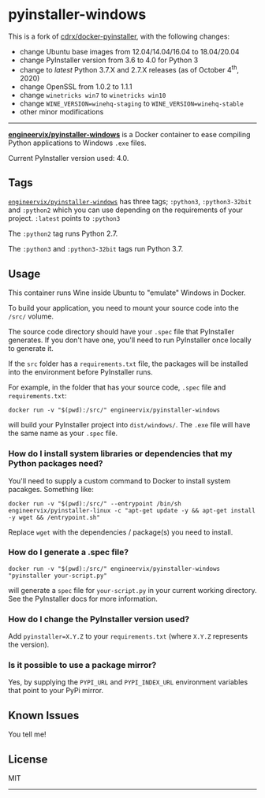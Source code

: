 # pyinstaller-windows

This is a fork of [cdrx/docker-pyinstaller](https://github.com/cdrx/docker-pyinstaller), with the following changes:

- change Ubuntu base images from 12.04/14.04/16.04 to 18.04/20.04
- change PyInstaller version from 3.6 to 4.0 for Python 3
- change to _latest_ Python 3.7.X and 2.7.X releases (as of October 4<sup>th</sup>, 2020)
- change OpenSSL from 1.0.2 to 1.1.1
- change `winetricks win7` to `winetricks win10`
- change `WINE_VERSION=winehq-staging` to `WINE_VERSION=winehq-stable`
- other minor modifications

----

[**engineervix/pyinstaller-windows**](https://hub.docker.com/r/engineervix/pyinstaller-windows) is a Docker container to ease compiling Python applications to Windows `.exe` files.

Current PyInstaller version used: 4.0.

## Tags

[`engineervix/pyinstaller-windows`](https://hub.docker.com/r/engineervix/pyinstaller-windows) has three tags; `:python3`, `:python3-32bit` and `:python2` which you can use depending on the requirements of your project. `:latest` points to `:python3`

The `:python2` tag runs Python 2.7.

The `:python3` and `:python3-32bit` tags run Python 3.7.

## Usage

This container runs Wine inside Ubuntu to "emulate" Windows in Docker.

To build your application, you need to mount your source code into the `/src/` volume.

The source code directory should have your `.spec` file that PyInstaller generates. If you don't have one, you'll need to run PyInstaller once locally to generate it.

If the `src` folder has a `requirements.txt` file, the packages will be installed into the environment before PyInstaller runs.

For example, in the folder that has your source code, `.spec` file and `requirements.txt`:

```
docker run -v "$(pwd):/src/" engineervix/pyinstaller-windows
```

will build your PyInstaller project into `dist/windows/`. The `.exe` file will have the same name as your `.spec` file.

### How do I install system libraries or dependencies that my Python packages need?

You'll need to supply a custom command to Docker to install system pacakges. Something like:

```
docker run -v "$(pwd):/src/" --entrypoint /bin/sh engineervix/pyinstaller-linux -c "apt-get update -y && apt-get install -y wget && /entrypoint.sh"
```

Replace `wget` with the dependencies / package(s) you need to install.

### How do I generate a .spec file?

`docker run -v "$(pwd):/src/" engineervix/pyinstaller-windows "pyinstaller your-script.py"`

will generate a `spec` file for `your-script.py` in your current working directory. See the PyInstaller docs for more information.

### How do I change the PyInstaller version used?

Add `pyinstaller=X.Y.Z` to your `requirements.txt` (where `X.Y.Z` represents the version).

### Is it possible to use a package mirror?

Yes, by supplying the `PYPI_URL` and `PYPI_INDEX_URL` environment variables that point to your PyPi mirror.

## Known Issues

You tell me!

<!-- ## History

#### [1.9] - 2020-01-14
Added a 32bit package, thank you @danielguardicore
Updated PyInstaller to version 3.6

#### [1.8] - 2019-01-15
Build using an older version of glibc to improve compatibility, thank you @itouch5000
Updated PyInstaller to version 3.4

#### [1.7] - 2018-10-02
Bumped Python version to 3.6 on Linux, thank you @itouch5000

#### [1.6] - 2017-11-06
Added Python 3.6 on Windows, thanks to @jameshilliard

#### [1.5] - 2017-09-29
Changed the default PyInstaller version to 3.3

#### [1.4] - 2017-01-26
Fixed bug with concatenated commands in entrypoint arguments, thanks to @alph4

#### [1.3] - 2017-01-23
Upgraded PyInstaller to version 3.2.1.
Thanks to @bmustiata for contributing:
 - Custom PyPi URLs
 - No longer need to supply a requirements.txt file if your project doesn't need it
 - PyInstaller can be called directly, for e.g to generate a spec file

#### [1.2] - 2016-12-13
Added Python 3.5 on Windows, thanks (again) to @bmustiata

#### [1.1] - 2016-12-13
Added Python 3.4 on Windows, thanks to @bmustiata

#### [1.0] - 2016-08-26
First release, works. -->

## License

MIT

---
